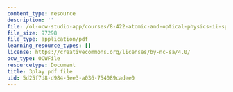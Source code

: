 ```yaml
---
content_type: resource
description: ''
file: /ol-ocw-studio-app/courses/8-422-atomic-and-optical-physics-ii-spring-2013/5d25f7d8d9845ee3a036754089cadee0_q5iBqycJuqU.pdf
file_size: 97298
file_type: application/pdf
learning_resource_types: []
license: https://creativecommons.org/licenses/by-nc-sa/4.0/
ocw_type: OCWFile
resourcetype: Document
title: 3play pdf file
uid: 5d25f7d8-d984-5ee3-a036-754089cadee0
---
```

